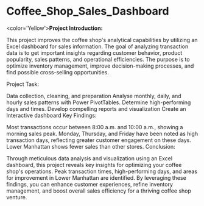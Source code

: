 # Coffee_Shop_Sales_Dashboard

<color='Yellow'>**Project Introduction:**

This project improves the coffee shop's analytical capabilities by utilizing an Excel dashboard for sales information. The goal of analyzing transaction data is to get important insights regarding customer behavior, product popularity, sales patterns, and operational efficiencies. The purpose is to optimize inventory management, improve decision-making processes, and find possible cross-selling opportunities.

Project Task:

Data collection, cleaning, and preparation
Analyse monthly, daily, and hourly sales patterns with Power PivotTables.
Determine high-performing days and times.
Develop compelling reports and visualization
Create an Interactive dashboard
Key Findings:

Most transactions occur between 8:00 a.m. and 10:00 a.m., showing a morning sales peak.
Monday, Thursday, and Friday have been noted as high transaction days, reflecting greater customer engagement on these days.
Lower Manhattan shows fewer sales than other stores.
Conclusion:

Through meticulous data analysis and visualization using an Excel dashboard, this project reveals key insights for optimizing your coffee shop's operations. Peak transaction times, high-performing days, and areas for improvement in Lower Manhattan are identified. By leveraging these findings, you can enhance customer experiences, refine inventory management, and boost overall sales efficiency for a thriving coffee shop venture.
